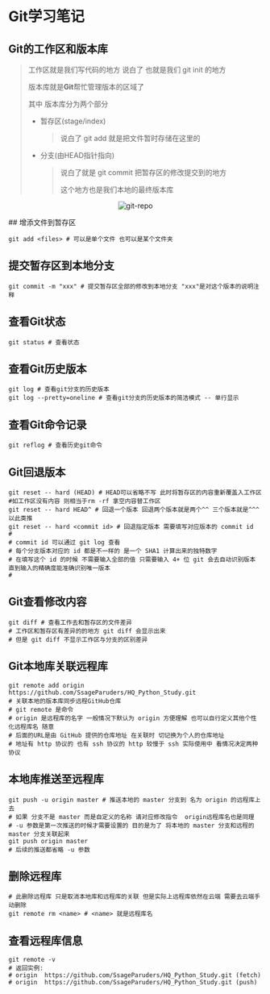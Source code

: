 # Git学习笔记

## Git的工作区和版本库

> 工作区就是我们写代码的地方 说白了 也就是我们 git init 的地方
>
> 版本库就是**Git**帮忙管理版本的区域了
>
> 其中 版本库分为两个部分
>
> - 暂存区(stage/index)
>
>   > 说白了 git add <files> 就是把文件暂时存储在这里的
>
> - 分支(由HEAD指针指向)
>
>   > 说白了就是 git commit 把暂存区的修改提交到的地方
>   >
>   > 这个地方也是我们本地的最终版本库
<center>

![git-repo](https://i.loli.net/2021/09/13/ideR3pW7tXCYl9Q.jpg)
</center>
## 增添文件到暂存区

```shell
git add <files> # 可以是单个文件 也可以是某个文件夹
```

## 提交暂存区到本地分支

```shell
git commit -m "xxx" # 提交暂存区全部的修改到本地分支 "xxx"是对这个版本的说明注释
```

## 查看Git状态

```shell
git status # 查看状态
```

## 查看Git历史版本

```shell
git log # 查看git分支的历史版本
git log --pretty=oneline # 查看git分支的历史版本的简洁模式 -- 单行显示
```

## 查看Git命令记录

```shell
git reflog # 查看历史git命令
```

## Git回退版本

```shell
git reset -- hard (HEAD) # HEAD可以省略不写 此时将暂存区的内容重新覆盖入工作区 
#如工作区没有内容 则相当于rm -rf 拿空内容替工作区
git reset -- hard HEAD^ # 回退一个版本 回退两个版本就是两个^^ 三个版本就是^^^ 以此类推
git reset -- hard <commit id> # 回退指定版本 需要填写对应版本的 commit id
#
# commit id 可以通过 git log 查看 
# 每个分支版本对应的 id 都是不一样的 是一个 SHA1 计算出来的独特数字 
# 在填写这个 id 的时候 不需要输入全部的值 只需要输入 4+ 位 git 会去自动识别版本 直到输入的精确度能准确识别唯一版本
#
```

## Git查看修改内容

```shell
git diff # 查看工作去和暂存区的文件差异
# 工作区和暂存区有差异的的地方 git diff 会显示出来
# 但是 git diff 不显示工作区与分支的区别差异
```

## Git本地库关联远程库

```shell
git remote add origin https://github.com/SsageParuders/HQ_Python_Study.git 
# 关联本地的版本库同步远程GitHub仓库
# git remote 是命令
# origin 是远程库的名字 一般情况下默认为 origin 方便理解 也可以自行定义其他个性化远程库名 随意
# 后面的URL是由 GitHub 提供的仓库地址 在关联时 切记换为个人的仓库地址
# 地址有 http 协议的 也有 ssh 协议的 http 较慢于 ssh 实际使用中 看情况决定两种协议
```

## 本地库推送至远程库

```shell
git push -u origin master # 推送本地的 master 分支到 名为 origin 的远程库上去
# 如果 分支不是 master 而是自定义的名称 请对应修改指令  origin远程库名也是同理
# -u 参数是第一次推送的时候才需要设置的 目的是为了 将本地的 master 分支和远程的 master 分支关联起来
git push origin master
# 后续的推送都省略 -u 参数
```

## 删除远程库

```shell
# 此删除远程库 只是取消本地库和远程库的关联 但是实际上远程库依然在云端 需要去云端手动删除
git remote rm <name> # <name> 就是远程库名
```

## 查看远程库信息

```shell
git remote -v
# 返回实例:
# origin  https://github.com/SsageParuders/HQ_Python_Study.git (fetch)
# origin  https://github.com/SsageParuders/HQ_Python_Study.git (push)
```







